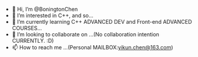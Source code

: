 - 👋 Hi, I’m @BoningtonChen
- 👀 I’m interested in C++, and so...
- 🌱 I’m currently learning C++ ADVANCED DEV and Front-end ADVANCED COURSES...
- 💞️ I’m looking to collaborate on ...(No collaboration intention CURRENTLY. :D)
- 📫 How to reach me ...(Personal MAILBOX:yikun.chen@163.com)

<!---
BoningtonChen/BoningtonChen is a ✨ special ✨ repository because its `README.md` (this file) appears on your GitHub profile.
You can click the Preview link to take a look at your changes.
--->
